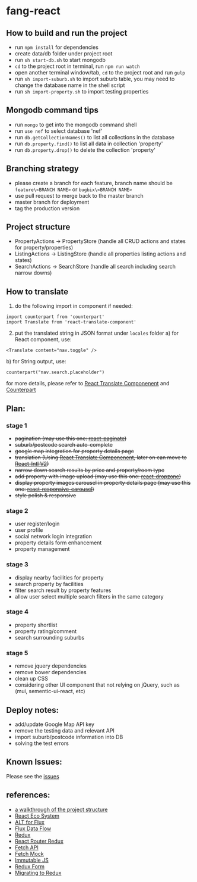 # fang-react

## How to build and run the project

* run `npm install` for dependencies
* create data/db folder under project root
* run `sh start-db.sh` to start mongodb
* `cd` to the project root in terminal, run `npm run watch`
* open another terminal window/tab, `cd` to the project root and run `gulp`
* run `sh import-suburb.sh` to import suburb table, you may need to change the database name in the shell script
* run `sh import-property.sh` to import testing properties

## Mongodb command tips

* run `mongo` to get into the mongodb command shell
* run `use nef` to select database 'nef'
* run `db.getCollectionNames()` to list all collections in the database
* run `db.property.find()` to list all data in collection 'property'
* run `db.property.drop()` to delete the collection 'property'

## Branching strategy

* please create a branch for each feature, branch name should be `feature\<BRANCH NAME>` or `bugbix\<BRANCH NAME>`
* use pull request to merge back to the master branch
* master branch for deployment
* tag the production version

## Project structure

* PropertyActions -> PropertyStore (handle all CRUD actions and states for property/properties)
* ListingActions -> ListingStore (handle all properties listing actions and states)
* SearchActions -> SearchStore (handle all search including search narrow downs)

## How to translate

1) do the following import in component if needed:
  ```
  import counterpart from 'counterpart'
  import Translate from 'react-translate-component'
  ```
2) put the translated string in JSON format under `locales` folder 
  a) for React component, use:
  ```
  <Translate content="nav.toggle" />
  ```
  b) for String output, use:
  ```
  counterpart("nav.search.placeholder")
  ```
for more details, please refer to [React Translate Componenent](https://github.com/martinandert/react-translate-component) and [Counterpart](https://github.com/martinandert/counterpart)

## Plan:

### stage 1
* ~~pagination (may use this one: [react-paginate](https://github.com/AdeleD/react-paginate))~~
* ~~suburb/postcode search auto-complete~~
* ~~google map integration for property details page~~
* ~~translation (Using [React Translate Componenent](https://github.com/martinandert/react-translate-component), later on can move to [React-Intl V2](https://github.com/yahoo/react-intl/issues/162))~~
* ~~narrow down search results by price and property/room type~~
* ~~add property with image upload (may use this one: [react-dropzone](https://github.com/okonet/react-dropzone))~~
* ~~display property images carousel in property details page (may use this one: [react-responsive-carousel](https://github.com/leandrowd/react-responsive-carousel))~~
* ~~style polish & responsive~~

### stage 2
* user register/login
* user profile
* social network login integration
* property details form enhancement
* property management

### stage 3
* display nearby facilities for property
* search property by facilities
* filter search result by property features 
* allow user select multiple search filters in the same category

### stage 4
* property shortlist
* property rating/comment
* search surrounding suburbs

### stage 5
* remove jquery dependencies
* remove bower dependencies
* clean up CSS
* considering other UI component that not relying on jQuery, such as (mui, sementic-ui-react, etc)

## Deploy notes:

* add/update Google Map API key
* remove the testing data and relevant API
* import suburb/postcode information into DB
* solving the test errors

## Known Issues:
Please see the [issues](ISSUES.md)

## references:

- [a walkthrough of the project structure](http://sahatyalkabov.com/create-a-character-voting-app-using-react-nodejs-mongodb-and-socketio/)
- [React Eco System](http://www.toptal.com/react/navigating-the-react-ecosystem)
- [ALT for Flux](http://alt.js.org/guide/)
- [Flux Data Flow](http://rackt.org/redux/docs/basics/DataFlow.html)
- [Redux](http://rackt.org/redux/docs/basics/index.html)
- [React Router Redux](https://github.com/reactjs/react-router-redux)
- [Fetch API](https://github.com/github/fetch)
- [Fetch Mock](https://github.com/wheresrhys/fetch-mock)
- [Immutable JS](https://github.com/facebook/immutable-js)
- [Redux Form](http://erikras.github.io/redux-form)
- [Migrating to Redux](http://redux.js.org/docs/recipes/MigratingToRedux.html)
